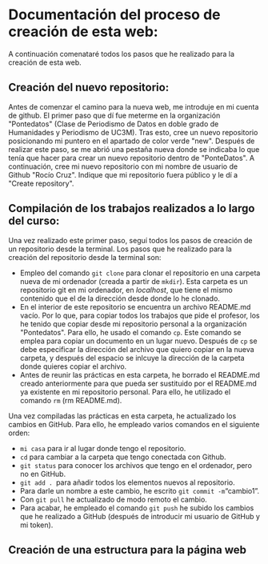 # Documentación del proceso de creación de esta web:
A continuación comenataré todos los pasos que he realizado para la creación de esta web. 

## Creación del nuevo repositorio:
Antes de comenzar el camino para la nueva web, me introduje en mi cuenta de github. El primer paso que dí fue meterme en la organización "Pontedatos" (Clase de Periodismo de Datos en doble grado de Humanidades y Periodismo de UC3M). Tras esto, cree un nuevo repositorio posicionando mi puntero en el apartado de color verde "new". Después de realizar este paso, se me abrió una pestaña nueva donde se indicaba lo que tenía que hacer para crear un nuevo repositorio dentro de "PonteDatos". A continuación, cree mi nuevo repositorio con mi nombre de usuario de Github "Rocío Cruz". Indique que mi repositorio fuera público y le dí a "Create repository". 

## Compilación de los trabajos realizados a lo largo del curso:
Una vez realizado este primer paso, seguí todos los pasos de creación de un repositorio desde la terminal. Los pasos que he realizado para la creación del repositorio desde la terminal son: 
- Empleo del comando `git clone` para clonar el repositorio en una carpeta nueva de mi ordenador (creada a partir de `mkdir`). Esta carpeta es un repositorio git en mi ordenador, en *localhost*, que tiene el mismo contenido que el de la dirección desde donde lo he clonado.
- En el interior de este repositorio se encuentra un archivo README.md vacío. Por lo que, para copiar todos los trabajos que pide el profesor, los he tenido que copiar desde mi repositorio personal a la organización "Pontedatos". Para ello, he usado el comando `cp`. Este comando se emplea para copiar un documento en un lugar nuevo.  Después de `cp` se debe especificar la dirección del archivo que quiero copiar en la nueva carpeta, y después del espacio se inlcuye la dirección de la carpeta donde quieres copiar el archivo.
- Antes de reunir las prácticas en esta carpeta, he borrado el README.md creado anteriormente para que pueda ser sustituido por el README.md ya existente en mi repositorio personal. Para ello, he utilizado el comando `rm` (rm README.md).

Una vez compiladas las prácticas en esta carpeta, he actualizado los cambios en GitHub. Para ello, he empleado varios comandos en el siguiente orden: 
- `mi casa` para ir al lugar donde tengo el repositorio. 
- `cd` para cambiar a la carpeta que tengo conectada con Github.
- `git status` para conocer los archivos que tengo en el ordenador, pero no en GitHub.
-  `git add . `para añadir todos los elementos nuevos al repositorio. 
-  Para darle un nombre a este cambio, he escrito `git commit -m`“cambio1”. 
-  Con `git pull` he actualizado de modo remoto el cambio. 
-  Para acabar, he empleado el comando `git push` he subido los cambios que he realizado a GitHub (después de introducir mi usuario de GitHub y mi token).

## Creación de una estructura para la página web
